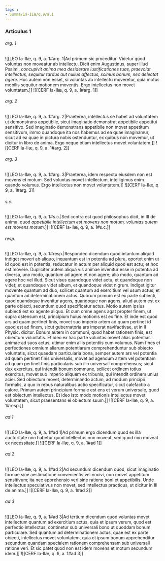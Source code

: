 ```yaml
---
tags : 
- Summa/Ia-IIæ/q.9/a.1
---
```


### Articulus 1

###### arg. 1
![[LEO Ia-IIæ, q. 9, a. 1#arg. 1|Ad primum sic proceditur. Videtur quod voluntas non moveatur ab intellectu. Dicit enim Augustinus, super illud Psalmi, *concupivit anima mea desiderare iustificationes tuas, praevolat intellectus, sequitur tardus aut nullus affectus, scimus bonum, nec delectat agere*. Hoc autem non esset, si voluntas ab intellectu moveretur, quia motus mobilis sequitur motionem moventis. Ergo intellectus non movet voluntatem.]]
![[CERF Ia-IIæ, q. 9, a. 1#arg. 1]]

###### arg. 2
![[LEO Ia-IIæ, q. 9, a. 1#arg. 2|Praeterea, intellectus se habet ad voluntatem ut demonstrans appetibile, sicut imaginatio demonstrat appetibile appetitui sensitivo. Sed imaginatio demonstrans appetibile non movet appetitum sensitivum, immo quandoque ita nos habemus ad ea quae imaginamur, sicut ad ea quae in pictura nobis ostenduntur, ex quibus non movemur, ut dicitur in libro de anima. Ergo neque etiam intellectus movet voluntatem.]]
![[CERF Ia-IIæ, q. 9, a. 1#arg. 2]]

###### arg. 3
![[LEO Ia-IIæ, q. 9, a. 1#arg. 3|Praeterea, idem respectu eiusdem non est movens et motum. Sed voluntas movet intellectum, intelligimus enim quando volumus. Ergo intellectus non movet voluntatem.]]
![[CERF Ia-IIæ, q. 9, a. 1#arg. 3]]

###### s.c.
![[LEO Ia-IIæ, q. 9, a. 1#s.c.|Sed contra est quod philosophus dicit, in III de anima, quod *appetibile intellectum est movens non motum, voluntas autem est movens motum*.]]
![[CERF Ia-IIæ, q. 9, a. 1#s.c.]]

###### resp.
![[LEO Ia-IIæ, q. 9, a. 1#resp.|Respondeo dicendum quod intantum aliquid indiget moveri ab aliquo, inquantum est in potentia ad plura, oportet enim ut id quod est in potentia, reducatur in actum per aliquid quod est actu; et hoc est movere. Dupliciter autem aliqua vis animae invenitur esse in potentia ad diversa, uno modo, quantum ad agere et non agere; alio modo, quantum ad agere hoc vel illud. Sicut visus quandoque videt actu, et quandoque non videt; et quandoque videt album, et quandoque videt nigrum. Indiget igitur movente quantum ad duo, scilicet quantum ad exercitium vel usum actus; et quantum ad determinationem actus. Quorum primum est ex parte subiecti, quod quandoque invenitur agens, quandoque non agens, aliud autem est ex parte obiecti, secundum quod specificatur actus. Motio autem ipsius subiecti est ex agente aliquo. Et cum omne agens agat propter finem, ut supra ostensum est, principium huius motionis est ex fine. Et inde est quod ars ad quam pertinet finis, movet suo imperio artem ad quam pertinet id quod est ad finem, sicut gubernatoria ars imperat navifactivae, ut in II Physic. dicitur. Bonum autem in communi, quod habet rationem finis, est obiectum voluntatis. Et ideo ex hac parte voluntas movet alias potentias animae ad suos actus, utimur enim aliis potentiis cum volumus. Nam fines et perfectiones omnium aliarum potentiarum comprehenduntur sub obiecto voluntatis, sicut quaedam particularia bona, semper autem ars vel potentia ad quam pertinet finis universalis, movet ad agendum artem vel potentiam ad quam pertinet finis particularis sub illo universali comprehensus; sicut dux exercitus, qui intendit bonum commune, scilicet ordinem totius exercitus, movet suo imperio aliquem ex tribunis, qui intendit ordinem unius aciei. Sed obiectum movet, determinando actum, ad modum principii formalis, a quo in rebus naturalibus actio specificatur, sicut calefactio a calore. Primum autem principium formale est ens et verum universale, quod est obiectum intellectus. Et ideo isto modo motionis intellectus movet voluntatem, sicut praesentans ei obiectum suum.]]
![[CERF Ia-IIæ, q. 9, a. 1#resp.]]

###### ad 1
![[LEO Ia-IIæ, q. 9, a. 1#ad 1|Ad primum ergo dicendum quod ex illa auctoritate non habetur quod intellectus non moveat, sed quod non moveat ex necessitate.]]
![[CERF Ia-IIæ, q. 9, a. 1#ad 1]]

###### ad 2
![[LEO Ia-IIæ, q. 9, a. 1#ad 2|Ad secundum dicendum quod, sicut imaginatio formae sine aestimatione convenientis vel nocivi, non movet appetitum sensitivum; ita nec apprehensio veri sine ratione boni et appetibilis. Unde intellectus speculativus non movet, sed intellectus practicus, ut dicitur in III de anima.]]
![[CERF Ia-IIæ, q. 9, a. 1#ad 2]]

###### ad 3
![[LEO Ia-IIæ, q. 9, a. 1#ad 3|Ad tertium dicendum quod voluntas movet intellectum quantum ad exercitium actus, quia et ipsum verum, quod est perfectio intellectus, continetur sub universali bono ut quoddam bonum particulare. Sed quantum ad determinationem actus, quae est ex parte obiecti, intellectus movet voluntatem, quia et ipsum bonum apprehenditur secundum quandam specialem rationem comprehensam sub universali ratione veri. Et sic patet quod non est idem movens et motum secundum idem.]]
![[CERF Ia-IIæ, q. 9, a. 1#ad 3]]

